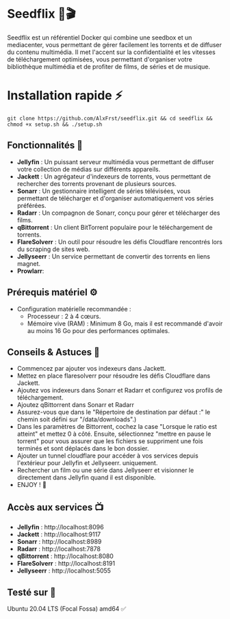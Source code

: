 # Seedflix 🌱🎬

Seedflix est un référentiel Docker qui combine une seedbox et un mediacenter, vous permettant de gérer facilement les torrents et de diffuser du contenu multimédia. Il met l'accent sur la confidentialité et les vitesses de téléchargement optimisées, vous permettant d'organiser votre bibliothèque multimédia et de profiter de films, de séries et de musique.

# Installation rapide ⚡️

```
git clone https://github.com/AlxFrst/seedflix.git && cd seedflix && chmod +x setup.sh && ./setup.sh
```

## Fonctionnalités 🚀

- **Jellyfin** : Un puissant serveur multimédia vous permettant de diffuser votre collection de médias sur différents appareils.
- **Jackett** : Un agrégateur d'indexeurs de torrents, vous permettant de rechercher des torrents provenant de plusieurs sources.
- **Sonarr** : Un gestionnaire intelligent de séries télévisées, vous permettant de télécharger et d'organiser automatiquement vos séries préférées.
- **Radarr** : Un compagnon de Sonarr, conçu pour gérer et télécharger des films.
- **qBittorrent** : Un client BitTorrent populaire pour le téléchargement de torrents.
- **FlareSolverr** : Un outil pour résoudre les défis Cloudflare rencontrés lors du scraping de sites web.
- **Jellyseerr** : Un service permettant de convertir des torrents en liens magnet.
- **Prowlarr**: 

## Prérequis matériel ⚙️

- Configuration matérielle recommandée :
  - Processeur : 2 à 4 cœurs.
  - Mémoire vive (RAM) : Minimum 8 Go, mais il est recommandé d'avoir au moins 16 Go pour des performances optimales.

## Conseils & Astuces 📝

- Commencez par ajouter vos indexeurs dans Jackett.
- Mettez en place flaresolverr pour résoudre les défis Cloudflare dans Jackett.
- Ajoutez vos indexeurs dans Sonarr et Radarr et configurez vos profils de téléchargement.
- Ajoutez qBittorrent dans Sonarr et Radarr
- Assurez-vous que dans le "Répertoire de destination par défaut :" le chemin soit défini sur "/data/downloads".)
- Dans les paramètres de Bittorrent, cochez la case "Lorsque le ratio est atteint" et mettez 0 à côté. Ensuite, sélectionnez "mettre en pause le torrent" pour vous assurer que les fichiers se suppriment une fois terminés et sont déplacés dans le bon dossier.
- Ajouter un tunnel cloudflare pour accéder à vos services depuis l'extérieur pour Jellyfin et Jellyseerr. uniquement.
- Rechercher un film ou une série dans Jellyseerr et visionner le directement dans Jellyfin quand il est disponible.
- ENJOY ! 🎉

## Accès aux services 📺

- **Jellyfin** : http://localhost:8096
- **Jackett** : http://localhost:9117
- **Sonarr** : http://localhost:8989
- **Radarr** : http://localhost:7878
- **qBittorrent** : http://localhost:8080
- **FlareSolverr** : http://localhost:8191
- **Jellyseerr** : http://localhost:5055

## Testé sur 🧪
Ubuntu 20.04 LTS (Focal Fossa) amd64 ✅